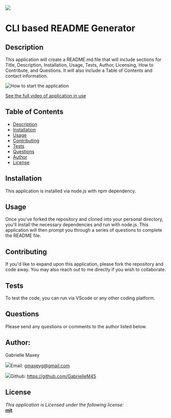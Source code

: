 

  ![](https://img.shields.io/badge/License-mit-lightblue)



  # CLI based README Generator


  ## Description
 This application will create a README.md file that will include sections for Title, Description, Installation, Usage, Tests, Author, Licensing, How to Contribute, and Questions. It will also include a Table of Contents and contact information.





  ![How to start the application](.assets/smallezgif.com-resize.gif)





[See the full video of application in use](https://drive.google.com/file/d/15_vrtqP_z9FuCd5DHMM7WNty029SOLcC/view)







  ## Table of Contents
  * [Description](#Description)
  * [Installation](#Installation)
  * [Usage](#Usage)
  * [Contributing](#Contributing)
  * [Tests](#Tests)
  * [Questions](#Questions)
  * [Author](#Author)
  * [License](#License)



  ## Installation
  This application is installed via node.js with npm dependency.


  ## Usage
  Once you've forked the repository and cloned into your personal directory, you'll install the necessary dependencies and run with node.js. This application will then prompt you through a series of questions to complete the README file.


  ## Contributing
  If you'd like to expand upon this application, please fork the repository and code away. You may also reach out to me directly if you wish to collaborate.


  ## Tests
  To test the code, you can run via VScode or any other coding platform.


  ## Questions
  Please send any questions or comments to the author listed below.



  ## Author:
  Gabrielle Maxey

  ![](http://i.imgur.com/VlgBKQ9.png)Email: gmaxeyg@gmail.com


  ![](http://i.imgur.com/9I6NRUm.png)Github: <https://github.com/GabrielleM45>



  ## License
  *This application is Licensed under the following license:*\
  **[mit](https://choosealicense.com/licenses/mit/)**

